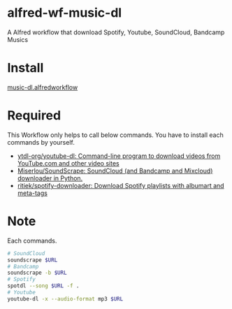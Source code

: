 # alfred-wf-music-dl
A Alfred workflow that download Spotify, Youtube, SoundCloud, Bandcamp Musics

# Install
[music-dl.alfredworkflow](https://raw.githubusercontent.com/ikedaosushi/alfred-wf-music-dl/master/music-dl.alfredworkflow)

# Required
This Workflow only helps to call below commands. You have to install each commands by yourself.

- [ytdl-org/youtube-dl: Command-line program to download videos from YouTube.com and other video sites](https://github.com/ytdl-org/youtube-dl)
- [Miserlou/SoundScrape: SoundCloud (and Bandcamp and Mixcloud) downloader in Python.](https://github.com/Miserlou/SoundScrape)
- [ritiek/spotify-downloader: Download Spotify playlists with albumart and meta-tags](https://github.com/ritiek/spotify-downloader)

# Note
Each commands.

```sh
# SoundCloud
soundscrape $URL
# Bandcamp
soundscrape -b $URL
# Spotify
spotdl --song $URL -f .
# Youtube
youtube-dl -x --audio-format mp3 $URL
```